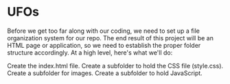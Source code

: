 # UFOs

Before we get too far along with our coding, we need to set up a file organization system for our repo. The end result of this project will be an HTML page or application, so we need to establish the proper folder structure accordingly. At a high level, here's what we'll do:

Create the index.html file.
Create a subfolder to hold the CSS file (style.css).
Create a subfolder for images.
Create a subfolder to hold JavaScript.